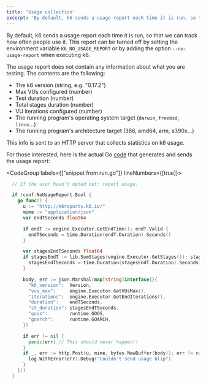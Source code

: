 ```yaml
---
title: 'Usage collection'
excerpt: 'By default, k6 sends a usage report each time it is run, so that we can track how often people use it. This report can be turned off by setting an environment variable or option.'
---
```


By default, k6 sends a usage report each time it is run, so that we can track how often people use it. This report can be turned off by setting the environment variable `K6_NO_USAGE_REPORT` or by adding the option `--no-usage-report` when executing k6.

The usage report does not contain any information about what you are testing. The contents are the following:

- The k6 version (string, e.g. "0.17.2")
- Max VUs configured (number)
- Test duration (number)
- Total stages duration (number)
- VU iterations configured (number)
- The running program's operating system target (`darwin`, `freebsd`, `linux`...)
- The running program's architecture target (386, amd64, arm, s390x...)

This info is sent to an HTTP server that collects statistics on k6 usage.

For those interested, here is the actual Go [code](https://github.com/loadimpact/k6/blob/master/cmd/run.go) that generates and sends the usage report:

<CodeGroup labels={["snippet from run.go"]} lineNumbers={[true]}>

```go
  // If the user hasn't opted out: report usage.

  if !conf.NoUsageReport.Bool {
    go func() {
      u := "http://k6reports.k6.io/"
      mime := "application/json"
      var endTSeconds float64

      if endT := engine.Executor.GetEndTime(); endT.Valid {
        endTSeconds = time.Duration(endT.Duration).Seconds()
      }

      var stagesEndTSeconds float64
      if stagesEndT := lib.SumStages(engine.Executor.GetStages()); stagesEndT.Valid {
        stagesEndTSeconds = time.Duration(stagesEndT.Duration).Seconds()
      }

      body, err := json.Marshal(map[string]interface{}{
        "k6_version":  Version,
        "vus_max":     engine.Executor.GetVUsMax(),
        "iterations":  engine.Executor.GetEndIterations(),
        "duration":    endTSeconds,
        "st_duration": stagesEndTSeconds,
        "goos":        runtime.GOOS,
        "goarch":      runtime.GOARCH,
      })

      if err != nil {
        panic(err) // This should never happen!!
      }
      if _, err := http.Post(u, mime, bytes.NewBuffer(body)); err != nil {
        log.WithError(err).Debug("Couldn't send usage blip")
      }
    }()
  }
```

</CodeGroup>
